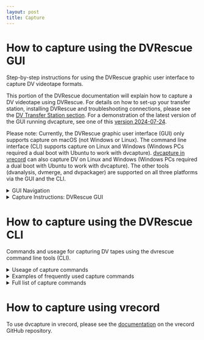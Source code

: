 ```yaml
---
layout: post
title: Capture
---
```


# How to capture using the DVRescue GUI
Step-by-step instructions for using the DVRescue graphic user interface to capture DV videotape formats. 

This portion of the DVRescue documentation will explain how to capture a DV videotape using DVRescue. For details on how to set-up your transfer station, installing DVRescue and troubleshooting connections, please see the [DV Transfer Station section]([url](https://mipops.github.io/dvrescue/sections/dv_transfer_station.html)). For a demonstration of the latest version of the GUI running dvcapture, see one of this <a href="https://drive.google.com/file/d/1kkACq_wFFds1r92vxFxAB6RDe1DQyr0p/view?usp=sharing" target="_blank">version 2024-07-24</a>.

Please note: Currently, the DVRescue graphic user interface (GUI) only supports capture on macOS (not Windows or Linux). The command line interface (CLI) supports capture on Linux and Windows (Windows PCs required a dual boot with Ubuntu to work with dvcapture). <a href="https://github.com/amiaopensource/vrecord/blob/main/Resources/Documentation/dv_info.md" target="_blank">dvcapture in vrecord</a> can also capture DV on Linux and Windows (Windows PCs required a dual boot with Ubuntu to work with dvcapture). The other tools (dvanalysis, dvmerge, and dvpackager) are supported on all three platforms via the GUI and the CLI. 

<details markdown=1>
  <summary markdown="span">GUI Navigation</summary> <br />
  
## GUI Navigation

In the “Capture” tab from the left-hand menu, you will see a large box in the center of the screen showing either your capture window:

![dvcapture_02_NEW](https://github.com/user-attachments/assets/1abbbc94-682b-4232-a814-8aa24f2dcf4a)


Or (if you do not have a deck connected or if the deck is off) the following message:

![no-deck-detected_small](https://github.com/user-attachments/assets/d5d3aabc-c84b-4680-b6f0-b777e3674038)

  
If the deck is successfully connected, the make and model of your DV deck should appear above the capture playback window. If you have more than one deck connected, multiple players will appear. Once you have specified a file location and name for your capture, the file name will also appear in the upper right hand corner of the corresponding deck being used to capture it.


The player buttons below the capture window can control the deck, and the icon to the right of the player buttons indicates the current status of the deck.

<img width="1422" alt="dvcapture_07" src="https://github.com/user-attachments/assets/b6fffc81-feca-4c71-b01c-ca7564c6aa8c">


Counters underneath the player buttons track video by frame number, timecode, and the actual record time that has elapsed.

The graph underneath the counters tracks frames with error concealment for audio and video. If you hover your cursor over the graph, a tooltip will display the running total of frames containing errors.

![dvcapture_02B](https://github.com/user-attachments/assets/add62d5f-6b38-434c-9ff9-2c8728df800d)


When a tape is playing, DVRescue will detect the DV format recorded (DV SP, DV LP, DVCAM, DVCPRO, or HDV) and display a pink indicator lamp to the left of the deck control buttons. Please note that transferring HDV is not supported by the DVRescue project. Please see <a href="https://github.com/mipops/dvrescue/issues/53" target="_blank">issue #53</a> for more details. 

</details>

<details markdown=1>
  <summary markdown="span">Capture Instructions: DVRescue GUI</summary> <br />

## GUI Capture
  
1.) In the dvrescue GUI, click on the “Capture” tab from the list on the left hand side. If you do not have a deck connected or if the deck is off, you will see the following message. 


![no-deck-detected_small](https://github.com/user-attachments/assets/d5d3aabc-c84b-4680-b6f0-b777e3674038)



2.) Turn on your DV deck. The make and model of the deck should appear above the capture playback window. While a tape is not playing, the screen will read "DECK CONNECTED" on the playback screening.

<img width="1512" alt="Screenshot 2024-08-28 at 6 35 49 PM" src="https://github.com/user-attachments/assets/b47c995d-8cca-4842-a9a6-4a001a003664">



3.) If you have more than one deck connected, multiple players will appear in the Capture tab. Please select the one you want to use by clicking on the name of the deck.

<img width="1512" alt="Screenshot 2024-08-28 at 6 24 50 PM" src="https://github.com/user-attachments/assets/2b5391d1-2ee4-43ff-a8a3-5c7b7be08edb">



4.) If your deck has a Remote/Local setting, make sure it is set to “Remote” before initiating the capture. Please note that some decks are known to have different behavior. See the <a href="https://docs.google.com/spreadsheets/d/1HvNsC110aBH8WjfnNJrF6KlT2STgCT5KRBaf1g6MxGQ/edit#gid=0" target="_blank">DV Deck Guide</a> for deck-specific information.


5.) You can use the player buttons to control the deck and preview the content on the tape.


<img width="1422" alt="dvcapture_07" src="https://github.com/user-attachments/assets/df9bd62b-b89f-4db9-9270-d8becab6ca4a">



6.) If you would like to enable the deck to rewind and recapture a frame when it encounters an error, click on the Settings. When dvcapture encounters an error, it has the capability to automatically rewind and try to capture the frames containing errors again. You can enable this feature by setting a number of times to rewind and recapture under the "Settings" tab. Click on the “Settings” tab and enter a number in the field (between 0-20, with the default set as zero). We reccomend 3-4 as any more than that can cause damage to the tape and don't result in a better file. Please see the GUI Navigation section for more capture settings options. [more details on Capture settings coming soon.]

<img width="643" alt="Screenshot 2024-07-29 at 3 07 53 PM" src="https://github.com/user-attachments/assets/aab7a6bf-9e64-4d25-ab30-46aed70a6934">



7.) When ready, click the record button to initiate the transfer. Please note: For macOS set-ups, if you haven’t previously given DVRescue permission to use your camera, the following message will appear. Click “OK” to allow DVRescue to connect to the deck.

<img width="665" alt="Screenshot 2024-07-29 at 3 06 08 PM" src="https://github.com/user-attachments/assets/adc84bb5-ef19-45d3-8a9d-31e6aed9fbe0">


8.) A pop-up window will open. Here you can navigate to the location where you would like to save the files created during capture, including the video file itself and all of the logs. Click the name listed in the field for the “output directory” and then select the directory. 

9.) Type in the tape identifier as the file name and click OK.

<img width="1496" alt="dvcapture_05_NEW" src="https://github.com/user-attachments/assets/a0ae0b71-0b4d-4ca5-8d2e-7d31479dfdb2">


10.) Deck control will automatically start recording the tape. While it records, you can preview the video in the GUI player. The record time, frame number and record date will display the information being captured from the tape. The graph will populate with audio and video errors detected, as well as frame containing error concealment. 

<img width="720" alt="dvcapture-chart" src="https://github.com/user-attachments/assets/173700e9-58ab-4b30-b9ca-d1322ef5e296"> <br />

If you hover your cursor over the graphic it will tell you how many frames have been captured and how many of those frames contain error concealment. 

<img width="1512" alt="Screenshot 2024-08-28 at 6 38 57 PM" src="https://github.com/user-attachments/assets/15cb7a67-9e5b-4547-bc0d-69017e123cc9">


11.) If you wish to start a second recording, click on the player in the GUI window and follow the steps above to begin recording. You can monitor all of your simultaneous recordings.

<img width="1512" alt="Screenshot 2024-08-28 at 6 27 23 PM" src="https://github.com/user-attachments/assets/52536742-8996-4271-a8d2-f377f2ed6476">


12.) When the recording ends or the deck reaches the end of the tape, DVRescue will stop capturing and automatically initiate rewinding the tape (if this function is available on your deck). If you would like to end the capture before the end of the tape or if there is a large chunk of recorded-over blank space, click “Stop” to end the capture. (DVRescue will continue to register blank tape as content if there is timecode or recording time left over from erasing or recording over previous content).

13.) Once you are done capturing files, check the output folder to ensure the file contains all of the content that was recorded and that it plays back normally. 

14.) You can click on the “Analysis” tab to perform quality control on the files. All of the files captured during your current session will be populated in the list in the Analysis tab. Please see the <a href="https://mipops.github.io/dvrescue/sections/analysis.html" target="_blank">dvanalysis documentation</a> for instructions and tips for reviewing DV files.

Troubleshooting: If you are experiencing any issues capturing in the DVRescue GUI, please see our <a href="https://mipops.github.io/dvrescue/sections/troubleshooting.htm" target="_blank">troubleshooting documentation</a>. 

</details>

# How to capture using the DVRescue CLI
Commands and useage for capturing DV tapes using the dvrescue command line tools (CLI).
<details markdown=1>
  <summary markdown="span">Useage of capture commands</summary> <br />
  
**Basic useage:** <br />
Below is the order you should type the commands for capturing using the CLI.

1.) In the Terminal run ```dvrescue --list_devices``` to display the names of the devices connected to your computer. Note the name and device number of the one you want to use for capture. For example: <br />
```
$ dvrescue --list_devices
0x80458280022265: Panasonic DV [DV]
```

2.) You can either type ```dvrescue``` at the start of the command or include the path to the version of dvrescue you want to use. Example: ```/usr/local/bin/dvrescue```

4.) If you only have one device connected, dvrescue will automatically select it. If you have more than one device connected, add the device number ```device://0x[device#]``` (for the corresponding deck you want to use for capture). Example (using the deck listed in step 1): ```dvrescue device://0x0x80458280022265``` 

5.) If you want dvrescue to rewind and recapture when it encounters an issue with a frame type ```-y --rewind-count``` and the number of attempts you want it to make before it moves on. Example if you wanted dvrescue to rewind and recapture 3 times: ```-y --rewind-count 3```

6.) Type ```-m``` to note you want to create a file.

7.) Type the files name. Add a space. Example: ```filename.dv```

8.) Type ```-m -``` to note you want to merge the multiple capture attempts for problematic frames (dvrescue will automatically rewind and try to capture the frame again when it encouters a problematic frame).

9.) To open a playback window during capture add ```| ffplay -```

10.) The full string to capture to the example device, create a file named "filename", using the rewind and recapture feature (with 3 attempts) and view the playback during capture would be: ```dvrescue device://0x0x80458280022265 -y --rewind-count 3 -m filename.dv -m - | ffplay -``` <br />
For example: ```dvrescue device://0x800460104ce2bad -y --rewind-count 3 -m /Users/libbyshopfauf/Desktop/12345.dv -m - | ffplay -```


For more examples of frequently used dvcapture command strings, please see the section below. 

</details>


<details markdown=1>
  <summary markdown="span">Examples of frequently used capture commands</summary> <br />

**Capture from a specific device:** <br />
```dvrescue device://0xdevicename -m /pathtofile/filename.dv``` <br />
For example:
```dvrescue device://0x800460104ce2bad -m /Users/libbyshopfauf/Desktop/12345.dv```

**Capture from a specific device and show a preview window:** <br />
```dvrescue device://0xdevicename -m /pathtofile/filename.dv -m - | ffplay -``` <br />
For example:
```dvrescue device://0x800460104ce2bad -m /Users/libbyshopfauf/Desktop/12345.dv -m - | ffplay -```

**Capture from a specific device using rewind, recapture and merge (you can only specify a number of times to rewind and recapture if you specify a device):** <br />
```dvrescue device://0xdevicename -y --rewind-count 3 -m filename.dv -m -```  <br />
For example:
```dvrescue device://0x800460104ce2bad -y --rewind-count 3 -m /Users/libbyshopfauf/Desktop/12345.dv -m -```

**Capture from a specific device using rewind, recapture and merge (3 attempts), show a preview window (with only one deck connected):** <br />
```dvrescue device://0xdevicename -y --rewind-count 3 -m filename.dv -m - | ffplay -```  <br />
For example:
```dvrescue device://0x800460104ce2bad -y --rewind-count 3 -m /Users/libbyshopfauf/Desktop/12345.dv -m - | ffplay -```

</details>

<details markdown=1>
  <summary markdown="span">Full list of capture commands</summary>
  
All of these flags and options can also be viewed by typing ```dvrescue -h``` into the command line window.

    --help, -h
        Display this help and exit.

    --version
        Display DVRescue version and exit.

    --cc-format value
        Set Closed Captions output format to value.
        value can be 'scc', 'screen', 'srt'.
        If there is more than one instance of this option,
        this option is applied to the next --cc-output option.

    --cc-output value | -c value
        Store Closed Captions output to value (file name).
        File extension must be the format name (see above)
        if --cc-format is not provided.
        if content is different between Dseq and/or has more than 1 field,
        extension is prefixed by 'dseq%dseq%.' and/or 'field%field%.'.
        There can be more than one instance of this option.

    --cc-tc value
        Set Closed Captions output start time code to value.
        Used for SCC output.
        value format is HH:MM:SS;FF, or 'dv' (for DV first frame time code).

    --webvtt-output value | -s value
        Store WebVTT output to value (file name).

    --xml-output value | -x value
        Store XML output to value (file name).

    --merge value | -m value
        Merge all input files into value (file name),
        picking the best part of each file.

    --merge-log value
        Store merge log to value (file name).

    --merge-output-speed
        Report and merge frames having speed not meaning normal playback
        Is default (it will change in the future).

    --merge-ignore-speed
        Do not report and do not merge frames having speed not
        meaning normal playback.

    --merge-output-concealed
        Report and merge frames having all blocks concealed.
        Is default (it will change in the future).

    --merge-ignore-concealed
        Do not report and do not merge frames having all blocks concealed.

    --merge-log-missing
        Report frames considered as missing (due to time code jump etc).
        Is default if information output format is not CSV.

    --merge-hide-missing
        Do not report frames considered as missing (due to time code jump etc).
        Is default if information output format is CSV.

    --merge-log-intermediate
        Display additional lines of information
        about intermediate analysis during files merge.
        Is default if information output format is not CSV.

    --merge-hide-intermediate
        Hide additional lines of information
        about intermediate analysis during files merge.
        Is default if information output format is CSV.

    --csv
        Output is in CSV format rather than human readable text.

    --caption-presence-change value
        Split XML "frames" elements when there is a caption presence
        change (value = "y") or do not split (value = "n").
        Default is "n".

    --verbosity value | -v value
        Verbosity of the output set to value:
        0: no output.
        5: summary only.
        7: information per frame if there is a problem + summary.
        9: information per frame + summary.

    --timeout value
        Time out limit for the device or pipe input ("-" file name) set to value (in seconds)

    --capture
        Launch capture.
        Is the default if no --cmd option is provided.
        Usable only if input is a device.

    --in-control
        Include an integrated command line input for controlling the input.
        Usable only if input is a device.

    --list_devices
        List detected devices and their ID.

    --list_devices_json
        List detected devices and their ID (JSON output).

    --status
        Provide the status (playing, stop...) of the input.
        By default device://0 is used.
        Usable only if input is a device.

    --cmd value
        Send a command to the input.
        By default device://0 is used.
        Usable only if input is a device.
        value may be:
        play      Set speed to 1.0 and mode to play.
        srew      Set speed to -1.0 and mode to play.
        stop      Set speed to 0.0 and mode to no-play.
        rew       Set speed to -2.0 and mode to play.
        ff        Set speed to 2.0 and mode to play.

    --foreground
        With --cmd or --speed, wait for the device to stop.
        Usable only if input is a device.

    --mode value
        Send a command to the input with the specified mode.
        By default device://0 is used.
        By default value is n if speed is 0 else p.
        Usable only if input is a device.
        value may be:
        n         Set mode to no-play.
        p         Set mode to play.

    --speed value
        Send a command to the input with the specified speed (float).
        By default device://0 is used.
        By default value is 0 if mode is no-play else 1.
        Usable only if input is a device.

    --rewind-count value
        Automatically rewind to last good frame and capture again,
        value times.
        Usable only if input is a device.

    --rewind
        Same as --rewind-count 1

    --rewind-basename value
        Base name of files storing buggy frames per take
        Default is output file name.

</details>

# How to capture using vrecord
To use dvcapture in vrecord, please see the <a href="https://github.com/amiaopensource/vrecord/blob/main/Resources/Documentation/dv_info.md" target="_blank">documentation</a> on the vrecord GitHub repository. 
